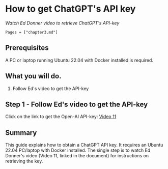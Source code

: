 # How to get ChatGPT's API key

*Watch Ed Donner video to retrieve ChatGPT's API-key* 

```@contents
Pages = ["chapter3.md"]
```

## Prerequisites

A PC or laptop running Ubuntu 22.04 with Docker installed is required.

## What you will do.

1. Follow Ed's video to get the API-key

## Step 1 - Follow Ed's video to get the API-key

Click on the link to get the Open-AI API-key: [Video 11](https://www.udemy.com/course/llm-engineering-master-ai-and-large-language-models/learn/lecture/46867735#overview)

## Summary

This guide explains how to obtain a ChatGPT API key.  It requires an Ubuntu 22.04 PC/laptop with Docker installed. The single step is to watch Ed Donner's video (Video 11, linked in the document) for instructions on retrieving the key.
